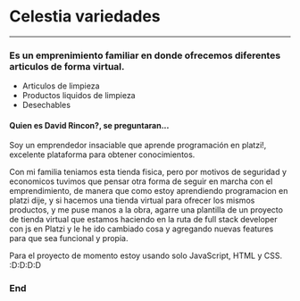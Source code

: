 # Celestia variedades

----
### Es un emprenimiento familiar en donde ofrecemos diferentes articulos de forma virtual.

- Articulos de limpieza
- Productos liquidos de limpieza
- Desechables

#### Quien es David Rincon?, se preguntaran...

Soy un emprendedor insaciable que aprende programación en platzi!, excelente plataforma para obtener conocimientos. 

Con mi familia teniamos esta tienda fisica, pero por motivos de seguridad y economicos tuvimos que pensar otra forma de seguir en marcha con el emprendimiento, de manera que como estoy aprendiendo programacion en platzi dije, y si hacemos una tienda virtual para ofrecer los mismos productos, y me puse manos a la obra, agarre una plantilla de un proyecto de tienda virtual que estamos haciendo en la ruta de full stack developer con js en Platzi y le he ido cambiado cosa y agregando nuevas features para que sea funcional y propia. 

Para el proyecto de momento estoy usando solo JavaScript, HTML y CSS.
:D:D:D:D

### End
